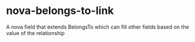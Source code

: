 # nova-belongs-to-link
A nova field  that extends BelongsTo which can fill other fields based on the value of the relationship
